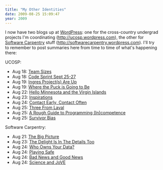 ```yaml
---
title: "My Other Identities"
date: 2009-08-25 15:09:47
year: 2009
---
```

I now have two blogs up at <a href="http://www.wordpress.com">WordPress</a>: one for the cross-country undergrad projects I'm coordinating (<a href="http://ucosp.wordpress.com">http://ucosp.wordpress.com</a>), the other for <a href="https://software-carpentry.org">Software Carpentry</a> stuff (<a href="http://softwarecarpentry.wordpress.com/">http://softwarecarpentry.wordpress.com</a>). I'll try to remember to post summaries here from time to time of what's happening there:

UCOSP:
<ul>
	<li>Aug 18: <a href="http://ucosp.wordpress.com/2009/08/18/team-sizes/">Team Sizes</a></li>
	<li>Aug 18: <a href="http://ucosp.wordpress.com/2009/08/18/code-sprint-sept-25-27/">Code Sprint Sept 25-27</a></li>
	<li>Aug 19: <a href="http://ucosp.wordpress.com/2009/08/19/ingres-projects-are-up/">Ingres Project(s) Are Up</a></li>
	<li>Aug 19: <a href="http://ucosp.wordpress.com/2009/08/19/where-the-puck-is-going-to-be/">Where the Puck is Going to Be</a></li>
	<li>Aug 22: <a href="http://ucosp.wordpress.com/2009/08/22/hello-minnesota/">Hello Minnesota and the Virgin Islands</a></li>
	<li>Aug 23: <a href="http://ucosp.wordpress.com/2009/08/23/inspirations/">Inspirations</a></li>
	<li>Aug 24: <a href="http://ucosp.wordpress.com/2009/08/24/contact-early-contact-often/">Contact Early, Contact Often</a></li>
	<li>Aug 25: <a href="http://ucosp.wordpress.com/2009/08/25/three-from-laval/">Three From Laval</a></li>
	<li>Aug 25: <a href="http://ucosp.wordpress.com/2009/08/25/a-rough-guide-to-programming-incompetence/">A Rough Guide to Programming (In)competence</a></li>
	<li>Aug 25: <a href="http://ucosp.wordpress.com/2009/08/25/survivor-bias/">Survivor Bias</a></li>
</ul>
Software Carpentry:
<ul>
	<li>Aug 21: <a href="http://softwarecarpentry.wordpress.com/2009/08/21/the-big-picture/">The Big Picture</a></li>
	<li>Aug 23: <a href="http://softwarecarpentry.wordpress.com/2009/08/23/the-delight-is-in-the-details-too/">The Delight Is In The Details Too</a></li>
	<li>Aug 24: <a href="http://softwarecarpentry.wordpress.com/2009/08/24/who-owns-your-data/">Who Owns Your Data?</a></li>
	<li>Aug 24: <a href="http://softwarecarpentry.wordpress.com/2009/08/24/playing-safe/">Playing Safe</a></li>
	<li>Aug 24: <a href="http://softwarecarpentry.wordpress.com/2009/08/24/bad-news-and-good-news/">Bad News and Good News</a></li>
	<li>Aug 24: <a href="http://softwarecarpentry.wordpress.com/2009/08/24/science-and-jove/">Science and JoVE</a></li>
</ul>
